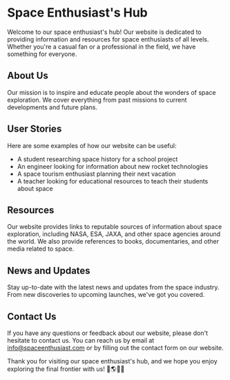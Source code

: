 <!--font:Open Sans-->

# Space Enthusiast's Hub

Welcome to our space enthusiast's hub! Our website is dedicated to providing information and resources for space enthusiasts of all levels. Whether you're a casual fan or a professional in the field, we have something for everyone.

## About Us

Our mission is to inspire and educate people about the wonders of space exploration. We cover everything from past missions to current developments and future plans.

## User Stories

Here are some examples of how our website can be useful:

- A student researching space history for a school project
- An engineer looking for information about new rocket technologies
- A space tourism enthusiast planning their next vacation
- A teacher looking for educational resources to teach their students about space

## Resources

Our website provides links to reputable sources of information about space exploration, including NASA, ESA, JAXA, and other space agencies around the world. We also provide references to books, documentaries, and other media related to space.

## News and Updates

Stay up-to-date with the latest news and updates from the space industry. From new discoveries to upcoming launches, we've got you covered.

## Contact Us

If you have any questions or feedback about our website, please don't hesitate to contact us. You can reach us by email at [info@spaceenthusiast.com](mailto:info@spaceenthusiast.com) or by filling out the contact form on our website.

Thank you for visiting our space enthusiast's hub, and we hope you enjoy exploring the final frontier with us! 🚀🌎👨‍🚀

<!--

Write me content for website with wallpaper which alt text is:

"A photograph of an astronaut standing on the surface of the moon with Earth in the background."

The name/title of the page should not be 1:1 copy of the alt text but rather a real content of the website which is using this wallpaper.

- Use markdown format 
- Start with heading
- Heading should be short and concise
- The content should look like a real website 
- The website should not be about the wallpaper, wallpaper is just a related background
- Heading should be contain work "wallpaper" or "background"
- Include real sections like references, contact, user stories, etc. use things relevant to the page purpose.
- Feel free to use structure like headings, bullets, numbering, blockquotes, paragraphs, horizontal lines, etc.
- You can use formatting like bold or _italic_
- You can include UTF-8 emojis
- Links should be only #hash anchors (and you can refer to the document itself)
- Do not include images


---


# Space Exploration Wallpaper

Welcome to our website dedicated to space exploration! Our wallpaper features an astronaut standing on the surface of the moon with Earth in the background, reminding us of the incredible achievements of human spaceflight.

## About Us

We are a group of space enthusiasts who want to share our passion for space exploration with the world. Our website provides information about past, present, and future space missions, as well as news and updates from the space industry.

## User Stories

Our website is designed for anyone interested in space exploration, from casual fans to professionals in the field. Here are some examples of how our website can be useful:

- A student researching space history for a school project
- An engineer looking for information about new rocket technologies
- A space tourism enthusiast planning their next vacation
- A teacher looking for educational resources to teach their students about space

## References

Our website provides links to reputable sources of information about space exploration, including NASA, ESA, JAXA, and other space agencies around the world. We also provide references to books, documentaries, and other media related to space.

## Contact Us

If you have any questions or feedback about our website, please don't hesitate to contact us. You can reach us by email at [info@spaceexploration.com](mailto:info@spaceexploration.com) or by filling out the contact form on our website.

Thank you for visiting Space Exploration Wallpaper, and we hope you enjoy our website! 🚀🌎👨‍🚀


---


Heading should not include word "wallpaper". The website should not be about the wallpaper itself, wallpaper is just a related background, rewrite whole content.


---


# Explore the Final Frontier: A Space Enthusiast's Hub

Welcome to our space enthusiast's hub! Our website features a stunning photograph of an astronaut standing on the surface of the moon with Earth in the background, serving as a reminder of humanity's incredible achievements in space exploration.

## About Us

Our website is dedicated to providing information and resources for space enthusiasts of all levels. Whether you're a casual fan or a professional in the field, we have something for everyone. We cover everything from past missions to current developments and future plans.

## User Stories

Here are some examples of how our website can be useful:

- A student researching space history for a school project
- An engineer looking for information about new rocket technologies
- A space tourism enthusiast planning their next vacation
- A teacher looking for educational resources to teach their students about space

## Resources

Our website provides links to reputable sources of information about space exploration, including NASA, ESA, JAXA, and other space agencies around the world. We also provide references to books, documentaries, and other media related to space.

## News and Updates

Stay up-to-date with the latest news and updates from the space industry. From new discoveries to upcoming launches, we've got you covered.

## Contact Us

If you have any questions or feedback about our website, please don't hesitate to contact us. You can reach us by email at [info@spaceenthusiast.com](mailto:info@spaceenthusiast.com) or by filling out the contact form on our website.

Thank you for visiting our space enthusiast's hub, and we hope you enjoy exploring the final frontier with us! 🚀🌎👨‍🚀


---


Heading is too long, rewrite whole content.


---


# Space Enthusiast's Hub

Welcome to our space enthusiast's hub! Our website is dedicated to providing information and resources for space enthusiasts of all levels. Whether you're a casual fan or a professional in the field, we have something for everyone.

## About Us

Our mission is to inspire and educate people about the wonders of space exploration. We cover everything from past missions to current developments and future plans.

## User Stories

Here are some examples of how our website can be useful:

- A student researching space history for a school project
- An engineer looking for information about new rocket technologies
- A space tourism enthusiast planning their next vacation
- A teacher looking for educational resources to teach their students about space

## Resources

Our website provides links to reputable sources of information about space exploration, including NASA, ESA, JAXA, and other space agencies around the world. We also provide references to books, documentaries, and other media related to space.

## News and Updates

Stay up-to-date with the latest news and updates from the space industry. From new discoveries to upcoming launches, we've got you covered.

## Contact Us

If you have any questions or feedback about our website, please don't hesitate to contact us. You can reach us by email at [info@spaceenthusiast.com](mailto:info@spaceenthusiast.com) or by filling out the contact form on our website.

Thank you for visiting our space enthusiast's hub, and we hope you enjoy exploring the final frontier with us! 🚀🌎👨‍🚀


---


Write me a Google font which is best fitting for the website.

Pick from the list:
- Orbitron
- Great Vibes
- Lato
- Exo 2
- IBM Plex Sans
- Futura
- Open Sans
- Roboto
- Poppins
- Raleway
- Montserrat
- Playfair Display
- Barlow Condensed
- Lobster
- Inter
- Alegreya
- Dancing Script


Write just the font name nothing else.


---


Open Sans

-->

